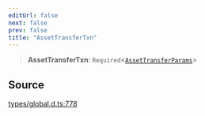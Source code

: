 ```yaml
---
editUrl: false
next: false
prev: false
title: "AssetTransferTxn"
---
```


> **AssetTransferTxn**: `Required`\<[`AssetTransferParams`](../interfaces/AssetTransferParams.md)\>

## Source

[types/global.d.ts:778](https://github.com/algorandfoundation/tealscript/blob/18ba30a9/types/global.d.ts#L778)
